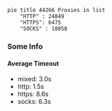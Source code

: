 
```mermaid
pie title 44266 Proxies in list
    "HTTP" : 24849
    "HTTPS": 6475
    "SOCKS" : 18058
```

### Some Info
#### Average Timeout

- mixed: 3.0s
- http: 1.5s
- https: 8.6s
- socks: 6.3s